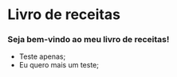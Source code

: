 # Livro de receitas
### Seja bem-vindo ao meu livro de receitas!

- Teste apenas;
- Eu quero mais um teste;